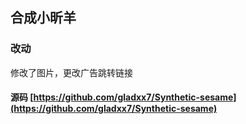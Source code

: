 ## 合成小昕羊  
### 改动
修改了图片，更改广告跳转链接

#### 源码 [https://github.com/gladxx7/Synthetic-sesame](https://github.com/gladxx7/Synthetic-sesame)

